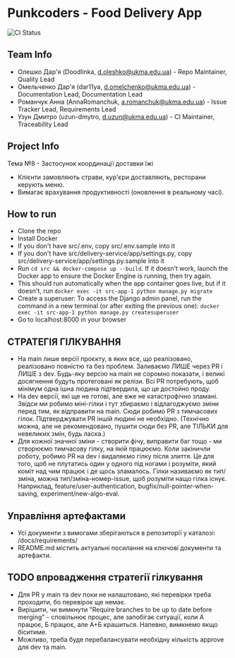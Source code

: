 # Punkcoders - Food Delivery App

![CI Status](https://github.com/ukma-cs-ssdm-2025/team-team12/actions/workflows/ci.yml/badge.svg)

## Team Info

- Олешко Дар'я (Doodlinka, d.oleshko@ukma.edu.ua) - Repo Maintainer, Quality Lead
- Омельченко Дар'я (dar11ya, d.omelchenko@ukma.edu.ua) - Documentation Lead, Documentation Lead
- Романчук Анна (AnnaRomanchuk, a.romanchuk@ukma.edu.ua) - Issue Tracker Lead, Requirements Lead
- Узун Дмитро (uzun-dmytro, d.uzun@ukma.edu.ua) - CI Maintainer, Traceability Lead
  
## Project Info

Тема №8 - Застосунок координації доставки їжі

- Клієнти замовляють страви, кур'єри доставляють, ресторани керують меню.
- Вимагає врахування продуктивності (оновлення в реальному часі).

## How to run

- Clone the repo
- Install Docker
- If you don't have src/.env, copy src/.env.sample into it
- If you don't have src/delivery-service/app/settings.py, copy src/delivery-service/app/settings.py.sample into it
- Run ```cd src && docker-compose up --build```. If it doesn't work, launch the Docker app to ensure the Docker Engine is running, then try again.
- This should run automatically when the app container goes live, but if it doesn't, run ```docker exec -it src-app-1 python manage.py migrate```
- Create a superuser: To access the Django admin panel, run the command in a new terminal (or after exiting the previous one): ```docker exec -it src-app-1 python manage.py createsuperuser```
- Go to localhost:8000 in your browser

## СТРАТЕГІЯ ГІЛКУВАННЯ

- На main лише версії проєкту, в яких все, що реалізовано, реалізовано повністю та без проблем. Заливаємо ЛИШЕ через PR і ЛИШЕ з dev. Будь-яку версію на main не соромно показати, і великі досягнення будуть протеговані як релізи. Всі PR потребують, щоб мінімум одна ішна людина підтвердила, що це достойно проду.
- На dev версії, які ще не готові, але вже не катастрофічно зламані. Звідси ми робимо міні-гілки і тут збираємо і відлагоджуємо зміни перед тим, як відправити на main. Сюди робимо PR з тимчасових гілок. Підтверджувати PR іншій людині не необхідно. (Технічно можна, але не рекомендовано, пушити сюди без PR, але ТІЛЬКИ для невеликих змін, будь ласка.)
- Для кожної значної зміни - створити фічу, виправити баг тощо - ми створюємо тимчасову гілку, на якій працюємо. Коли закіничли роботу, робимо PR на dev і видаляємо гілку після злиття. Це для того, щоб не плутатись один у одного під ногами і розуміти, який коміт над чим працює і де щось зламалось. Гілки називаємо як тип/зміна, можна тип/зміна-номер-issue, щоб розуміти нащо гілка існує. Наприклад, feature/user-authentication, bugfix/null-pointer-when-saving, experiment/new-algo-eval.

## Управління артефактами

- Усі документи з вимогами зберігаються в репозиторії у каталозі: /docs/requirements/
- README.md містить актуальні посилання на ключові документи та артефакти.

## TODO впровадження стратегії гілкування

- Для PR у main та dev поки не налаштовано, які перевірки треба проходити, бо перевірок ще немає.
- Вирішити, чи вимкнути "Require branches to be up to date before merging" - сповільнює процес, але запобігає ситуації, коли А працює, Б працює, але А+Б крашиться. Напевно, вимкнемо якщо біситиме.
- Можливо, треба буде перебалансувати необхідну кількість approve для dev та main.

